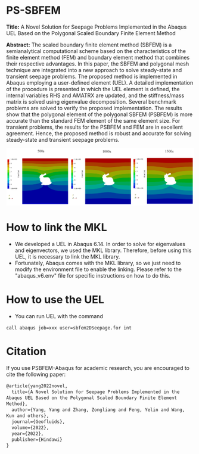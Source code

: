 # PS-SBFEM
**Title:** A Novel Solution for Seepage Problems Implemented in the Abaqus UEL Based on the Polygonal Scaled Boundary Finite Element Method

**Abstract:** 
The scaled boundary finite element method (SBFEM) is a semianalytical computational scheme based on the characteristics of the
finite element method (FEM) and boundary element method that combines their respective advantages. In this paper, the SBFEM
and polygonal mesh technique are integrated into a new approach to solve steady-state and transient seepage problems. The
proposed method is implemented in Abaqus employing a user-defined element (UEL). A detailed implementation of the
procedure is presented in which the UEL element is defined, the internal variables RHS and AMATRX are updated, and the
stiffness/mass matrix is solved using eigenvalue decomposition. Several benchmark problems are solved to verify the proposed
implementation. The results show that the polygonal element of the polygonal SBFEM (PSBFEM) is more accurate than the
standard FEM element of the same element size. For transient problems, the results for the PSBFEM and FEM are in excellent
agreement. Hence, the proposed method is robust and accurate for solving steady-state and transient seepage problems.

![alt](img.png)

# How to link the MKL
- We developed a UEL in Abaqus 6.14. In order to solve for eigenvalues and eigenvectors, we used the MKL library. Therefore, before using this UEL, it is necessary to link the MKL library.
- Fortunately, Abaqus comes with the MKL library, so we just need to modify the environment file to enable the linking. Please refer to the "abaqus_v6.env" file for specific instructions on how to do this. 

# How to use the UEL
- You can run UEL with the command
```dos
call abaqus job=xxx user=sbfem2DSeepage.for int 
```

# Citation
If you use PSBFEM-Abaqus for academic research, you are encouraged to cite the following paper:

```
@article{yang2022novel,
  title={A Novel Solution for Seepage Problems Implemented in the Abaqus UEL Based on the Polygonal Scaled Boundary Finite Element Method},
  author={Yang, Yang and Zhang, Zongliang and Feng, Yelin and Wang, Kun and others},
  journal={Geofluids},
  volume={2022},
  year={2022},
  publisher={Hindawi}
}
```
